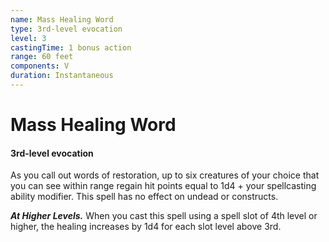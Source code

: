 ```yaml
---
name: Mass Healing Word
type: 3rd-level evocation
level: 3
castingTime: 1 bonus action
range: 60 feet
components: V
duration: Instantaneous
---
```


# Mass Healing Word

#### 3rd-level evocation

As you call out words of restoration, up to six creatures of your choice that you can see within range regain hit points equal to 1d4 + your spellcasting ability modifier. This spell has no effect on undead or constructs.

_**At Higher Levels.**_ When you cast this spell using a spell slot of 4th level or higher, the healing increases by 1d4 for each slot level above 3rd.
